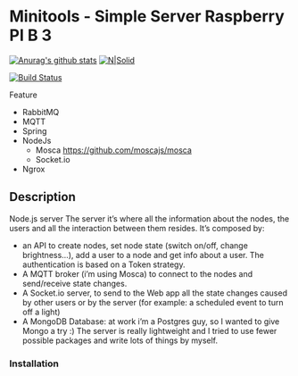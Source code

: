 # Minitools - Simple Server Raspberry PI B 3
[![Anurag's github stats](https://github-readme-stats.vercel.app/api?username=halimbimantara)](https://github.com/anuraghazra/github-readme-stats)
[![N|Solid](https://cldup.com/dTxpPi9lDf.thumb.png)](https://nodesource.com/products/nsolid)

[![Build Status](https://travis-ci.org/joemccann/dillinger.svg?branch=master)](https://travis-ci.org/joemccann/dillinger)

Feature
  - RabbitMQ
  - MQTT 
  - Spring 
  - NodeJs
    - Mosca https://github.com/moscajs/mosca
    - Socket.io 
  - Ngrox

## Description
Node.js server
The server it’s where all the information about the nodes, the users and all the interaction between them resides. It’s composed by:
- an API to create nodes, set node state (switch on/off, change brightness…), add a user to a node and get info about a user. The authentication is based on a Token strategy.
- A MQTT broker (i’m using Mosca) to connect to the nodes and send/receive state changes.
- A Socket.io server, to send to the Web app all the state changes caused by other users or by the server (for example: a scheduled event to turn off a light)
- A MongoDB Database: at work i’m a Postgres guy, so I wanted to give Mongo a try :)
The server is really lightweight and I tried to use fewer possible packages and write lots of things by myself.
### Installation
